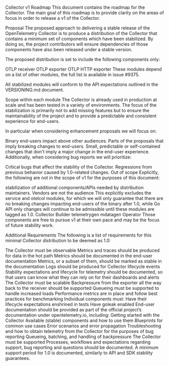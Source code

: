Collector v1 Roadmap
This document contains the roadmap for the Collector. The main goal of this roadmap is to provide clarity on the areas of focus in order to release a v1 of the Collector.

Proposal
The proposed approach to delivering a stable release of the OpenTelemetry Collector is to produce a distribution of the Collector that contains a minimum set of components which have been stabilized. By doing so, the project contributors will ensure dependencies of those components have also been released under a stable version.

The proposed distribution is set to include the following components only:

OTLP receiver
OTLP exporter
OTLP HTTP exporter
These modules depend on a list of other modules, the full list is available in issue #9375.

All stabilized modules will conform to the API expectations outlined in the VERSIONING.md document.

Scope within each module
The Collector is already used in production at scale and has been tested in a variety of environments. The focus of the stabilization is primarily not to add missing features but to ensure the maintainability of the project and to provide a predictable and consistent experience for end-users.

In particular when considering enhancement proposals we will focus on:

Binary end-users impact above other audiences.
Parts of the proposals that imply breaking changes to end-users.
Small, predictable or self-contained changes that don't imply a major change in the end-user experience.
Additionally, when considering bug reports we will prioritize:

Critical bugs that affect the stability of the Collector.
Regressions from previous behavior caused by 1.0-related changes.
Out of scope
Explicitly, the following are not in the scope of v1 for the purposes of this document:

stabilization of additional components/APIs needed by distribution maintainers. Vendors are not the audience
This explicitly excludes the service and otelcol modules, for which we will only guarantee that there are no breaking changes impacting end-users of the binary after 1.0, while Go API only changes will continue to be admissible until these modules are tagged as 1.0.
Collector Builder
telemetrygen
mdatagen
Operator
Those components are free to pursue v1 at their own pace and may be the focus of future stability work.

Additional Requirements
The following is a list of requirements for this minimal Collector distribution to be deemed as 1.0:

The Collector must be observable
Metrics and traces should be produced for data in the hot path
Metrics should be documented in the end-user documentation
Metrics, or a subset of them, should be marked as stable in the documentation
Logs should be produced for Collector lifecycle events
Stability expectations and lifecycle for telemetry should be documented, so that users can know what they can rely on for their dashboards and alerts
The Collector must be scalable
Backpressure from the exporter all the way back to the receiver should be supported
Queueing must be supported to handle increased loads
Performance metrics are in place and follow best practices for benchmarking
Individual components must:
Have their lifecycle expectations enshrined in tests
Have goleak enabled
End-user documentation should be provided as part of the official project’s documentation under opentelemetry.io, including:
Getting started with the Collector
Available (stable) components and how to use them
Blueprints for common use cases
Error scenarios and error propagation
Troubleshooting and how to obtain telemetry from the Collector for the purposes of bug reporting
Queueing, batching, and handling of backpressure
The Collector must be supported
Processes, workflows and expectations regarding support, bug reporting and questions should be documented.
A minimum support period for 1.0 is documented, similarly to API and SDK stability guarantees.
